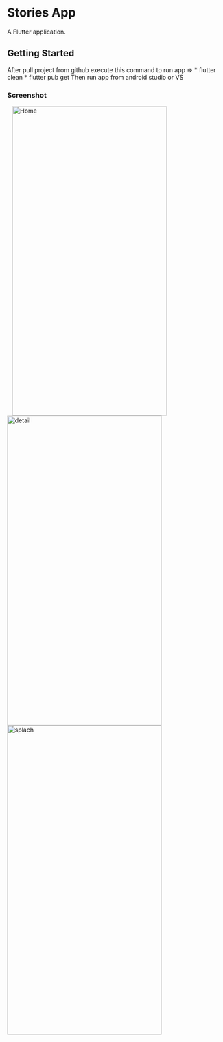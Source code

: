 # Stories App

A Flutter application.

## Getting Started

After pull project from github execute this command to run app =>
    * flutter clean 
    * flutter pub get
Then run app from android studio or VS


### Screenshot

 
<img src="https://user-images.githubusercontent.com/42956330/123510517-5f69f380-d67c-11eb-8860-e32b1c6c799e.jpg" width =360 height =720 hspace=12 alt="Home" ><img src="https://user-images.githubusercontent.com/42956330/123510598-c5567b00-d67c-11eb-8621-563474f27a1c.jpg" width =360 height =720 alt="detail" > 
<img src="https://user-images.githubusercontent.com/42956330/123510527-68f35b80-d67c-11eb-89ab-64c86d882498.jpg" width =360 height =720 alt="splach" > 


